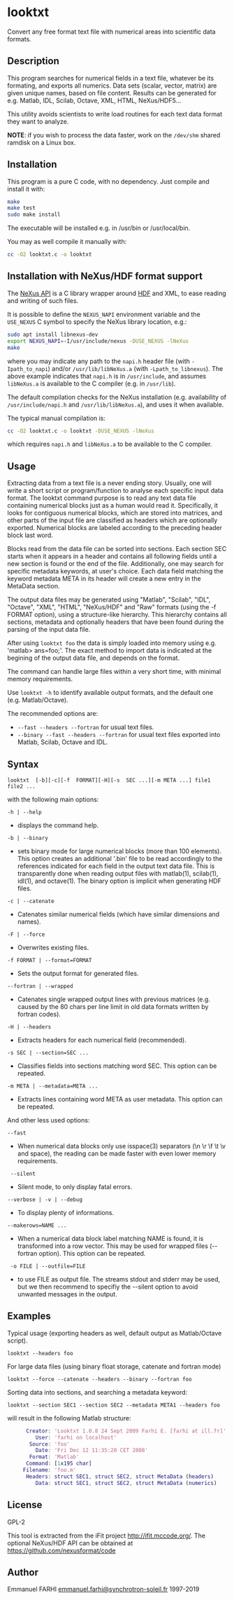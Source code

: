# looktxt
Convert any free format text file with numerical areas into scientific data formats.

Description
---
This program searches for numerical fields in a text file, whatever be its formating, and exports all numerics. 
Data sets (scalar, vector, matrix) are given unique names, based on file content. Results can be generated for e.g. Matlab, IDL, Scilab, Octave, XML, HTML, NeXus/HDF5... 

This utility avoids scientists to write load routines for each text data format they want to analyze.

**NOTE**: if you wish to process the data faster, work on the ```/dev/shm``` shared ramdisk on a Linux box. 

Installation
---
This program is a pure C code, with no dependency. Just compile and install it with:
```bash
make
make test
sudo make install
```
The executable will be installed e.g. in /usr/bin or /usr/local/bin. 

You may as well compile it manually with:
```bash
cc -O2 looktxt.c -o looktxt
```

Installation with NeXus/HDF format support
---
The [NeXus API](https://github.com/nexusformat/code) is a C library wrapper around [HDF](https://en.wikipedia.org/wiki/Hierarchical_Data_Format) and XML, to ease reading and writing of such files.

It is possible to define the ```NEXUS_NAPI``` environment variable and the ```USE_NEXUS``` C symbol to specify the NeXus library location, e.g.:
```bash
sudo apt install libnexus-dev
export NEXUS_NAPI=-I/usr/include/nexus -DUSE_NEXUS -lNeXus
make
```
where you may indicate any path to the `napi.h` header file (with `-Ipath_to_napi`) and/or `/usr/lib/libNeXus.a` (with `-Lpath_to_libnexus`). The above example indicates that `napi.h` is in `/usr/include`, and assumes `libNeXus.a` is available to the C compiler (e.g. in `/usr/lib`).

The default compilation checks for the NeXus installation (e.g. availability of `/usr/include/napi.h` and `/usr/lib/libNeXus.a`), and uses it when available.

The typical manual compilation is:
```bash
cc -O2 looktxt.c -o looktxt -DUSE_NEXUS -lNeXus
```
which requires `napi.h` and `libNeXus.a` to be available to the C compiler.

Usage
----
Extracting data from a text file is a never ending story. Usually,  one
will  write a short script or program/function to analyse each specific
input data format. The looktxt command purpose is to read any text data
file containing numerical blocks just as a human would read it. Specifically, 
it looks for contiguous numerical blocks, which are stored into
matrices,  and  other parts of the input file are classified as headers
which are optionally exported. Numerical blocks are labeled  according
to the preceding header block last word.

Blocks read from the data file can be sorted into sections. Each section 
SEC starts when it appears in a header and contains all  following
fields  until a new section is found or the end of the file.  Additionally, 
one may search for specific metadata keywords, at user's  choice.
Each  data field matching the keyword metadata META in its header will
create a new entry in the MetaData section.

The output data files may be generated using "Matlab", "Scilab", "IDL",
"Octave",  "XML",  "HTML",  "NeXus/HDF" and  "Raw"  formats  (using  the  -f FORMAT
option), using a structure-like hierarchy. This hierarchy contains  all
sections,  metadata  and optionally headers that have been found during
the parsing of the input data file.

After using ```looktxt foo``` the data is simply  loaded  into  memory  using
e.g.  'matlab> ans=foo;'. The exact method to import data is indicated at the begining of the  output
data file, and depends on the format.

The  command  can handle large files within a very short time, with minimal memory requirements.

Use ```looktxt -h``` to identify available output formats, and the default one (e.g. Matlab/Octave).

The recommended options are:
- `--fast --headers --fortran` for usual text files.
- `--binary --fast --headers --fortran` for usual text files exported into Matlab, Scilab, Octave and IDL.

Syntax
---
```
looktxt  [-b][-c][-f  FORMAT][-H][-s  SEC ...][-m META ...] file1 file2 ...
```

with the following main options:

```-h | --help```
- displays the command help.

```-b | --binary```
- sets binary mode for large numerical blocks (more than 100  elements). 
This option creates an additional '.bin' file to be read
accordingly to the references indicated for each  field  in  the
output  text  data file. This is transparently done when reading
output files with matlab(1), scilab(1), idl(1), and octave(1). The binary option is implicit when generating HDF files.

```-c | --catenate```
- Catenates similar numerical fields (which  have  similar  dimensions and names).

```-F | --force```
- Overwrites existing files.

```-f FORMAT | --format=FORMAT```
- Sets the output format for generated files.

```--fortran | --wrapped```
- Catenates  single  wrapped  output  lines with previous matrices
        (e.g. caused by the 80 chars per line limit in old data  formats
        written by fortran codes).

```-H | --headers```
- Extracts headers for each numerical field (recommended).

```-s SEC | --section=SEC ...```
- Classifies  fields  into sections matching word SEC. This option
        can be repeated.

```-m META | --metadata=META ...```
- Extracts lines containing word  META  as  user  metadata.   This
        option can be repeated.

And other less used options:

```--fast```
- When numerical data blocks only use isspace(3) separators (\n \r
        \f \t \v and space), the reading can be made  faster  with  even
        lower memory requirements.

``` --silent```
- Silent mode, to only display fatal errors.

```--verbose | -v | --debug```
- To display plenty of informations.

```--makerows=NAME ...```
- When  a numerical data block label matching NAME is found, it is
        transformed into a row vector. This  may  be  used  for  wrapped
        files (--fortran option). This option can be repeated.

``` -o FILE | --outfile=FILE```
- to use FILE as output file. The streams stdout and stderr may be
        used, but we then recommend to specifiy the --silent  option  to
        avoid unwanted messages in the output.
        
Examples
---
Typical usage (exporting headers as well, default output as Matlab/Octave script).
```
looktxt --headers foo
```

For  large data files (using binary float storage, catenate and fortran
 mode)
```
looktxt --force --catenate --headers --binary --fortran foo
```

Sorting data into sections, and searching a metadata keyword:
```
looktxt --section SEC1 --section SEC2 --metadata META1 --headers foo
```

will result in the following Matlab structure:

```matlab
      Creator: 'Looktxt 1.0.8 24 Sept 2009 Farhi E. [farhi at ill.fr]'
         User: 'farhi on localhost'
       Source: 'foo'
         Date: 'Fri Dec 12 11:35:20 CET 2008'
       Format: 'Matlab'
      Command: [1x195 char]
     Filename: 'foo.m'
      Headers: struct SEC1, struct SEC2, struct MetaData (headers)
         Data: struct SEC1, struct SEC2, struct MetaData (numerics)
```

License
---
GPL-2

This tool is extracted from the iFit project <http://ifit.mccode.org/>. The optional NeXus/HDF API can be obtained at https://github.com/nexusformat/code

Author
---
Emmanuel FARHI <emmanuel.farhi@synchrotron-soleil.fr> 1997-2019
